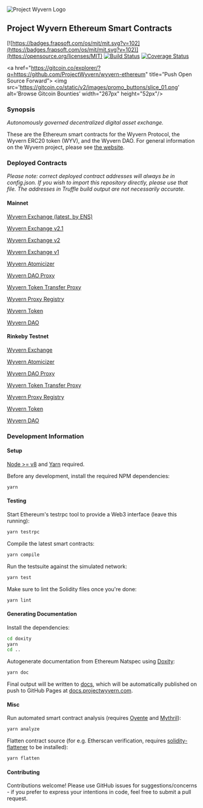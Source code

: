 ![Project Wyvern Logo](https://media.githubusercontent.com/media/ProjectWyvern/wyvern-branding/master/logo/logo-square-red-transparent-200x200.png?raw=true "Project Wyvern Logo")

## Project Wyvern Ethereum Smart Contracts

[![https://badges.frapsoft.com/os/mit/mit.svg?v=102](https://badges.frapsoft.com/os/mit/mit.svg?v=102)](https://opensource.org/licenses/MIT) [![Build Status](https://travis-ci.org/ProjectWyvern/wyvern-ethereum.svg?branch=master)](https://travis-ci.org/ProjectWyvern/wyvern-ethereum) [![Coverage Status](https://coveralls.io/repos/github/ProjectWyvern/wyvern-ethereum/badge.svg?branch=master)](https://coveralls.io/github/ProjectWyvern/wyvern-ethereum?branch=master)

<a href="https://gitcoin.co/explorer/?q=https://github.com/ProjectWyvern/wyvern-ethereum" title=”Push Open Source Forward”>
  <img src='https://gitcoin.co/static/v2/images/promo_buttons/slice_01.png' alt=’Browse Gitcoin Bounties’ width="267px" height="52px"/>
</a>

### Synopsis

*Autonomously governed decentralized digital asset exchange.*

These are the Ethereum smart contracts for the Wyvern Protocol, the Wyvern ERC20 token (WYV), and the Wyvern DAO. For general information on the Wyvern project, please see [the website](https://projectwyvern.com).

### Deployed Contracts

*Please note: correct deployed contract addresses will always be in config.json. If you wish to import this repository directly, please use that file. The addresses in Truffle build output are not necessarily accurate.*

#### Mainnet

[Wyvern Exchange (latest, by ENS)](https://etherscan.io/address/wyvernexchange.eth)

[Wyvern Exchange v2.1](https://etherscan.io/address/0x6c5e18b3f0c243fc345095960fdb0e7aa61cd02b)

[Wyvern Exchange v2](https://etherscan.io/address/0xb5aa1fb7027290d6d5cbbe3b1aecd5317fa582ec)

[Wyvern Exchange v1](https://etherscan.io/address/0xf14f06e227C015b398b8069314F4B8d1d7022c9e)

[Wyvern Atomicizer](https://etherscan.io/address/wyvernatomicizer.eth)

[Wyvern DAO Proxy](https://etherscan.io/address/wyverndaoproxy.eth)

[Wyvern Token Transfer Proxy](https://etherscan.io/address/wyverntokentransferproxy.eth)

[Wyvern Proxy Registry](https://etherscan.io/address/wyvernproxyregistry.eth)

[Wyvern Token](https://etherscan.io/address/wyverntoken.eth)

[Wyvern DAO](https://etherscan.io/address/wyverndao.eth)

#### Rinkeby Testnet

[Wyvern Exchange](https://rinkeby.etherscan.io/address/0x21e808e0907229fa8caa449eff806a50135471b6)

[Wyvern Atomicizer](https://rinkeby.etherscan.io/address/0x4f5f5b3914e8262b43a73b38eaaf3612b7071d6d)

[Wyvern DAO Proxy](https://rinkeby.etherscan.io/address/0xa21b8f3dab07912e6481ef107fcae055d2cba4a1)

[Wyvern Token Transfer Proxy](https://rinkeby.etherscan.io/address/0xfd413cbde1e7449e396161a54a160fb854073a7f)

[Wyvern Proxy Registry](https://rinkeby.etherscan.io/address/0x3e2c756c6b546d84cab3d2d5674debb560d70fbd)

[Wyvern Token](https://rinkeby.etherscan.io/address/0xd1be358dab323802a3c469b0787476fdcb8af5d6)

[Wyvern DAO](https://rinkeby.etherscan.io/address/0x1b4c767502d01deee83af491c946b469e0620e30)

### Development Information

#### Setup

[Node >= v8](https://nodejs.org/en/) and [Yarn](https://yarnpkg.com/en/) required.

Before any development, install the required NPM dependencies:

```bash
yarn
```

#### Testing

Start Ethereum's testrpc tool to provide a Web3 interface (leave this running):

```bash
yarn testrpc
```

Compile the latest smart contracts:

```bash
yarn compile
```

Run the testsuite against the simulated network:

```bash
yarn test
```

Make sure to lint the Solidity files once you're done:

```bash
yarn lint
```

#### Generating Documentation

Install the dependencies:

```bash
cd doxity
yarn
cd ..
```

Autogenerate documentation from Ethereum Natspec using [Doxity](https://github.com/DigixGlobal/doxity):

```bash
yarn doc
```

Final output will be written to [docs](docs), which will be automatically published on push to GitHub Pages at [docs.projectwyvern.com](https://docs.projectwyvern.com).

#### Misc

Run automated smart contract analysis (requires [Oyente](https://github.com/melonproject/oyente) and [Mythril](https://github.com/ConsenSys/mythril)):

```bash
yarn analyze
```

Flatten contract source (for e.g. Etherscan verification, requires [solidity-flattener](https://github.com/BlockCatIO/solidity-flattener) to be installed):
```bash
yarn flatten
```

#### Contributing

Contributions welcome! Please use GitHub issues for suggestions/concerns - if you prefer to express your intentions in code, feel free to submit a pull request.
